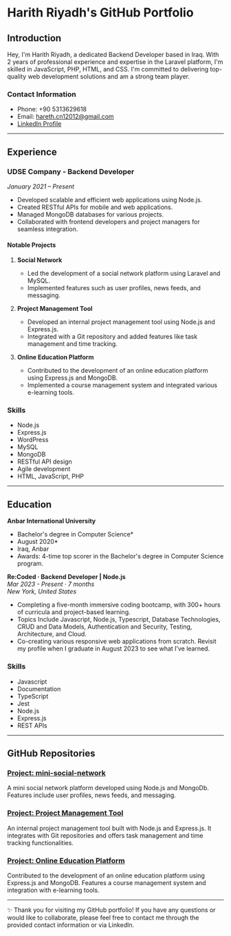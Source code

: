# Harith Riyadh's GitHub Portfolio

## Introduction
Hey, I'm Harith Riyadh, a dedicated Backend Developer based in Iraq. With 2 years of professional experience and expertise in the Laravel platform, I'm skilled in JavaScript, PHP, HTML, and CSS. I'm committed to delivering top-quality web development solutions and am a strong team player.

### Contact Information
- Phone: +90 5313629618
- Email: hareth.cn12012@gmail.com
- [LinkedIn Profile]([(https://www.linkedin.com/in/harith-riyadh-b45b33273/)])

---

## Experience

### UDSE Company - Backend Developer
*January 2021 – Present*

- Developed scalable and efficient web applications using Node.js.
- Created RESTful APIs for mobile and web applications.
- Managed MongoDB databases for various projects.
- Collaborated with frontend developers and project managers for seamless integration.

#### Notable Projects

1. **Social Network**
   - Led the development of a social network platform using Laravel and MySQL.
   - Implemented features such as user profiles, news feeds, and messaging.

2. **Project Management Tool**
   - Developed an internal project management tool using Node.js and Express.js.
   - Integrated with a Git repository and added features like task management and time tracking.

3. **Online Education Platform**
   - Contributed to the development of an online education platform using Express.js and MongoDB.
   - Implemented a course management system and integrated various e-learning tools.

### Skills
- Node.js
- Express.js
- WordPress
- MySQL
- MongoDB
- RESTful API design
- Agile development
- HTML, JavaScript, PHP

---

## Education

**Anbar International University**  
  - Bachelor's degree in Computer Science*  
  - August 2020*  
  - Iraq, Anbar
  - Awards: 4-time top scorer in the Bachelor's degree in Computer Science program.

**Re:Coded · Backend Developer | Node.js**  
*Mar 2023 - Present · 7 months*  
*New York, United States*

- Completing a five-month immersive coding bootcamp, with 300+ hours of curricula and project-based learning.
- Topics Include Javascript, Node.js, Typescript, Database Technologies, CRUD and Data Models, Authentication and Security, Testing, Architecture, and Cloud.
- Co-creating various responsive web applications from scratch. Revisit my profile when I graduate in August 2023 to see what I’ve learned.

### Skills
- Javascript
- Documentation
- TypeScript
- Jest
- Node.js
- Express.js
- REST APIs

---

## GitHub Repositories

### [Project: mini-social-network ](https://github.com/harethriyadh/mini-social-network/tree/main)
A mini social network platform developed using Node.js and MongoDb. Features include user profiles, news feeds, and messaging.

### [Project: Project Management Tool](Link_to_Your_Project_Management_Tool_Repository)
An internal project management tool built with Node.js and Express.js. It integrates with Git repositories and offers task management and time tracking functionalities.

### [Project: Online Education Platform](Link_to_Your_Online_Education_Platform_Repository)
Contributed to the development of an online education platform using Express.js and MongoDB. Features a course management system and integration with e-learning tools.

---

✨ Thank you for visiting my GitHub portfolio! If you have any questions or would like to collaborate, please feel free to contact me through the provided contact information or via LinkedIn.
